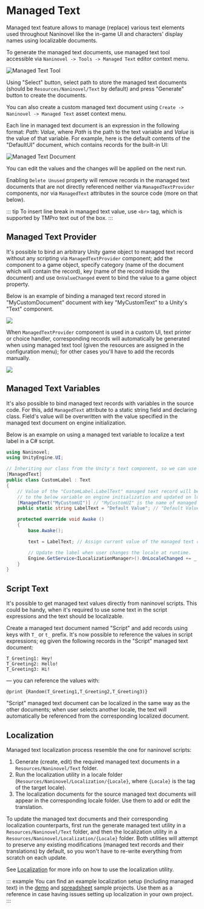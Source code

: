 # Managed Text

Managed text feature allows to manage (replace) various text elements used throughout Naninovel like the in-game UI and characters' display names using localizable documents.

To generate the managed text documents, use managed text tool accessible via `Naninovel -> Tools -> Managed Text` editor context menu.

![Managed Text Tool](https://i.gyazo.com/200680de85848f04a2eb51b063295c51.png)

Using "Select" button, select path to store the managed text documents (should be `Resources/Naninovel/Text` by default) and press "Generate" button to create the documents.

You can also create a custom managed text document using `Create -> Naninovel -> Managed Text` asset context menu.

Each line in managed text document is an expression in the following format: *Path*: *Value*, where *Path* is the path to the text variable and *Value* is the value of that variable. For example, here is the default contents of the "DefaultUI" document, which contains records for the built-in UI:

![Managed Text Document](https://i.gyazo.com/ce57c700b77818f87aabb722f2f42b78.png)

You can edit the values and the changes will be applied on the next run.

Enabling `Delete Unused` property will remove records in the managed text documents that are not directly referenced neither via `ManagedTextProvider` components, nor via `ManagedText` attributes in the source code (more on that below).

::: tip
To insert line break in managed text value, use `<br>` tag, which is supported by TMPro text out of the box.
:::

## Managed Text Provider

It's possible to bind an arbitrary Unity game object to managed text record without any scripting via `ManagedTextProvider` component; add the component to a game object, specify category (name of the document which will contain the record), key (name of the record inside the document) and use `OnValueChanged` event to bind the value to a game object property.

Below is an example of binding a managed text record stored in "MyCustomDocument" document with key "MyCustomText" to a Unity's "Text" component.

![](https://i.gyazo.com/f47a997052674341aa3133deeea1f1cf.png)

When `ManagedTextProvider` component is used in a custom UI, text printer or choice handler, corresponding records will automatically be generated when using managed text tool (given the resources are assigned in the configuration menu); for other cases you'll have to add the records manually.

![](https://i.gyazo.com/cc2ad398d1ad716cca437913553eb09c.png)

## Managed Text Variables

It's also possible to bind managed text records with variables in the source code. For this, add `ManagedText` attribute to a static string field and declaring class. Field's value will be overwritten with the value specified in the managed text document on engine initialization. 

Below is an example on using a managed text variable to localize a text label in a C# script.

```csharp
using Naninovel;
using UnityEngine.UI;

// Inheriting our class from the Unity's text component, so we can use it as one.
[ManagedText]
public class CustomLabel : Text
{
    // Value of the "CustomLabel.LabelText" managed text record will be assigned 
    // to the below variable on engine initialization and updated on locale changes.
    [ManagedText("MyCustomUI")] // "MyCustomUI" is the name of managed text document where the record will be kept.
    public static string LabelText = "Default Value"; // "Default Value" is the default value of the record.

    protected override void Awake ()
    {
        base.Awake();

        text = LabelText; // Assign current value of the managed text record to the label.

        // Update the label when user changes the locale at runtime.
        Engine.GetService<ILocalizationManager>().OnLocaleChanged += _ => text = LabelText;
    }
}
```

## Script Text

It's possible to get managed text values directly from naninovel scripts. This could be handy, when it's required to use some text in the script expressions and the text should be localizable. 

Create a managed text document named "Script" and add records using keys with `T_` or `t_` prefix. It's now possible to reference the values in script expressions; eg given the following records in the "Script" managed text document:

```
T_Greeting1: Hey!
T_Greeting2: Hello!
T_Greeting3: Hi!
``` 

— you can reference the values with:

```nani
@print {Random(T_Greeting1,T_Greeting2,T_Greeting3)}
```

"Script" managed text document can be localized in the same way as the other documents; when user selects another locale, the text will automatically be referenced from the corresponding localized document.

## Localization

Managed text localization process resemble the one for naninovel scripts: 

1. Generate (create, edit) the required managed text documents in a `Resources/Naninovel/Text` folder.
2. Run the localization utility in a locale folder (`Resources/Naninovel/Localization/{Locale}`, where `{Locale}` is the tag of the target locale).
3. The localization documents for the source managed text documents will appear in the corresponding locale folder. Use them to add or edit the translation.

To update the managed text documents and their corresponding localization counterparts, first run the generate managed text utility in a `Resources/Naninovel/Text` folder, and then the localization utility in a `Resources/Naninovel/Localization/{Locale}` folder. Both utilities will attempt to preserve any existing modifications (managed text records and their translations) by default, so you won't have to re-write everything from scratch on each update.

 See [Localization](/guide/localization.md) for more info on how to use the localization utility.

::: example
You can find an example localization setup (including managed text) in the [demo](https://github.com/Naninovel/Demo) and [spreadsheet](https://github.com/Naninovel/Spreadsheet) sample projects. Use them as a reference in case having issues setting up localization in your own project.
:::
